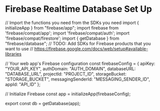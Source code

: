 # Firebase Realtime Database Set Up

// Import the functions you need from the SDKs you need
import { initializeApp } from "firebase/app";
import firebase from 'firebase/compat/app';
import 'firebase/compat/auth';
import 'firebase/compat/firestore';
import { getDatabase } from "firebase/database";
// TODO: Add SDKs for Firebase products that you want to use
// https://firebase.google.com/docs/web/setup#available-libraries

// Your web app's Firebase configuration
const firebaseConfig = {
  apiKey: "YOUR_API_KEY",
  authDomain: "AUTH_DOMAIN",
  databaseURL: "DATABASE_URL",
  projectId: "PROJECT_ID",
  storageBucket: "STORAGE_BUCKET",
  messagingSenderId: "MESSAGING_SENDER_ID",
  appId: "API_ID"
};

// Initialize Firebase
const app = initializeApp(firebaseConfig);

export const db = getDatabase(app);